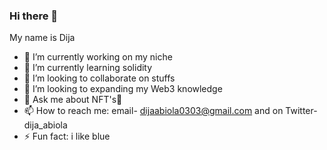 ### Hi there 👋

My name is Dija 


- 🔭 I’m currently working on my niche
- 🌱 I’m currently learning solidity 
- 👯 I’m looking to collaborate on stuffs
- 🤔 I’m looking to expanding my Web3 knowledge
- 💬 Ask me about NFT's👀
- 📫 How to reach me: email- dijaabiola0303@gmail.com and on Twitter- dija_abiola 
- ⚡ Fun fact: i like blue
